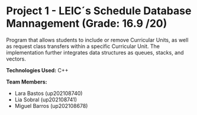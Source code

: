 # Project 1 - LEIC´s Schedule Database Mannagement (Grade: 16.9 /20)

Program that allows students to include or remove Curricular Units, as well as request class transfers within a specific Curricular Unit. The implementation further integrates data structures as queues, stacks, and vectors.

**Technologies Used:** C++

**Team Members:**
- Lara Bastos (up202108740)
- Lia Sobral (up202108741)
- Miguel Barros (up202108678)
